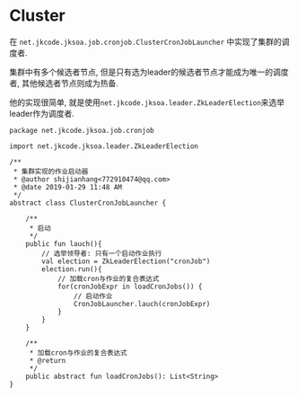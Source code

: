 # Cluster

在 `net.jkcode.jksoa.job.cronjob.ClusterCronJobLauncher` 中实现了集群的调度者.

集群中有多个候选者节点, 但是只有选为leader的候选者节点才能成为唯一的调度者, 其他候选者节点则成为热备.

他的实现很简单, 就是使用`net.jkcode.jksoa.leader.ZkLeaderElection`来选举leader作为调度者.

```
package net.jkcode.jksoa.job.cronjob

import net.jkcode.jksoa.leader.ZkLeaderElection

/**
 * 集群实现的作业启动器
 * @author shijianhang<772910474@qq.com>
 * @date 2019-01-29 11:48 AM
 */
abstract class ClusterCronJobLauncher {

    /**
     * 启动
     */
    public fun lauch(){
        // 选举领导者: 只有一个启动作业执行
        val election = ZkLeaderElection("cronJob")
        election.run(){
            // 加载cron与作业的复合表达式
            for(cronJobExpr in loadCronJobs()) {
                // 启动作业
                CronJobLauncher.lauch(cronJobExpr)
            }
        }
    }

    /**
     * 加载cron与作业的复合表达式
     * @return
     */
    public abstract fun loadCronJobs(): List<String>
}
```